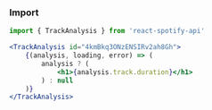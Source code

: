 ### Import
```js static
import { TrackAnalysis } from 'react-spotify-api'
```

```jsx static
<TrackAnalysis id="4kmBkq3ONzENSIRv2ah8Gh">
    {(analysis, loading, error) => (
        analysis ? (
            <h1>{analysis.track.duration}</h1>
        ) : null
    )}
</TrackAnalysis>
```